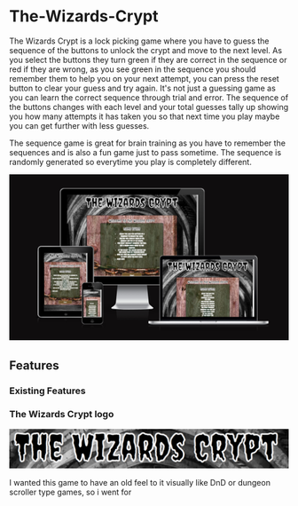 # The-Wizards-Crypt

The Wizards Crypt is a lock picking game where you have to guess the sequence of the buttons to unlock the crypt and move to the next level. As you select the buttons they turn green if they are correct in the sequence or red if they are wrong, as you see green in the sequence you should remember them to help you on your next attempt, you can press the reset button to clear your guess and try again. It's not just a guessing game as you can learn the correct sequence through trial and error. The sequence of the buttons changes with each level and your total guesses tally up showing you how many attempts it has taken you so that next time you play maybe you can get further with less guesses. 

The sequence game is great for brain training as you have to remember the sequences and is also a fun game just to pass sometime. The sequence is randomly generated  so everytime you play is completely different.

![image of responsive design](<readme images/Screenshot 2024-03-14 181906.png>)

## Features

### Existing Features

### The Wizards Crypt logo

![the wizards crypt logo](<readme images/Screenshot 2024-03-14 191535.png>)

I wanted this game to have an old feel to it visually like DnD or dungeon scroller type games, so i went for 
